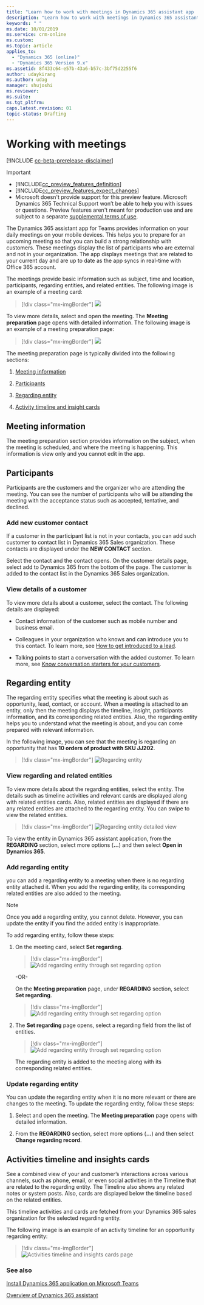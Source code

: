 ```yaml
---
title: "Learn how to work with meetings in Dynamics 365 assistant app | MicrosoftDocs"
description: "Learn how to work with meetings in Dynamics 365 assistant app."
keywords: " "
ms.date: 10/01/2019
ms.service: crm-online
ms.custom: 
ms.topic: article
applies_to:
  - "Dynamics 365 (online)"
  - "Dynamics 365 Version 9.x"
ms.assetid: 8f433c64-e57b-43a6-b57c-3bf75d2255f6
author: udaykirang
ms.author: udag
manager: shujoshi
ms.reviewer: 
ms.suite: 
ms.tgt_pltfrm: 
caps.latest.revision: 01
topic-status: Drafting
---
```


# Working with meetings

[!INCLUDE [cc-beta-prerelease-disclaimer](../includes/cc-beta-prerelease-disclaimer.md)]

> [!IMPORTANT]
> - [!INCLUDE[cc_preview_features_definition](../includes/cc-preview-features-definition.md)]  
> - [!INCLUDE[cc_preview_features_expect_changes](../includes/cc-preview-features-expect-changes.md)]
> - Microsoft doesn't provide support for this preview feature. Microsoft Dynamics 365 Technical Support won’t be able to help you with issues or questions. Preview features aren't meant for production use and are subject to a separate [supplemental terms of use](https://go.microsoft.com/fwlink/p/?linkid=870960).

The Dynamics 365 assistant app for Teams provides information on your daily meetings on your mobile devices. This helps you to prepare for an upcoming meeting so that you can build a strong relationship with customers. These meetings display the list of participants who are external and not in your organization. The app displays meetings that are related to your current day and are up to date as the app syncs in real-time with Office 365 account. 

The meetings provide basic information such as subject, time and location, participants, regarding entities, and related entities. The following image is an example of a meeting card:

> [!div class="mx-imgBorder"]
> ![ ](media/ " ")

To view more details, select and open the meeting. The **Meeting preparation** page opens with detailed information. The following image is an example of a meeting preparation page:

> [!div class="mx-imgBorder"]
> ![ ](media/ " ")

The meeting preparation page is typically divided into the following sections:

1.	[Meeting information](#meeting-information) 

2.	[Participants](#participants)

3.	[Regarding entity](#regarding-entity)

4.	[Activity timeline and insight cards](#activity-timeline-and-insight-cards)

## Meeting information

The meeting preparation section provides information on the subject, when the meeting is scheduled, and where the meeting is happening. This information is view only and you cannot edit in the app. 

## Participants

Participants are the customers and the organizer who are attending the meeting. You can see the number of participants who will be attending the meeting with the acceptance status such as accepted, tentative, and declined. 

### Add new customer contact

If a customer in the participant list is not in your contacts, you can add such customer to contact list in Dynamics 365 Sales organization. These contacts are displayed under the **NEW CONTACT** section. 

Select the contact and the contact opens. On the customer details page, select add to Dynamics 365 from the bottom of the page.
The customer is added to the contact list in the Dynamics 365 Sales organization.

### View details of a customer

To view more details about a customer, select the contact. The following details are displayed:

-	Contact information of the customer such as mobile number and business email.

-	Colleagues in your organization who knows and can introduce you to this contact. To learn more, see [How to get introduced to a lead](who-knows-whom.md).

-	Talking points to start a conversation with the added customer. To learn more, see [Know conversation starters for your customers](talking-points.md).

## Regarding entity

The regarding entity specifies what the meeting is about such as opportunity, lead, contact, or account. When a meeting is attached to an entity, only then the meeting displays the timeline, insight, participants information, and its corresponding related entities. Also, the regarding entity helps you to understand what the meeting is about, and you can come prepared with relevant information.

In the following image, you can see that the meeting is regarding an opportunity that has **10 orders of product with SKU JJ202**.

> [!div class="mx-imgBorder"]
> ![Regarding entity](media/si-teams-app-regarding-entity.png "Regarding entity")

### View regarding and related entities

To view more details about the regarding entities, select the entity. The details such as timeline activities and relevant cards are displayed along with related entities cards. Also, related entities are displayed if there are any related entities are attached to the regarding entity. You can swipe to view the related entities. 

> [!div class="mx-imgBorder"]
> ![Regarding entity detailed view](media/si-teams-app-regarding-entity-details.png "Regarding entity detailed view")

To view the entity in Dynamics 365 assistant application, from the **REGARDING** section, select more options (**…**) and then select **Open in Dynamics 365**.

### Add regarding entity

you can add a regarding entity to a meeting when there is no regarding entity attached it. When you add the regarding entity, its corresponding related entities are also added to the meeting. 

> [!NOTE]
> Once you add a regarding entity, you cannot delete. However, you can update the entity if you find the added entity is inappropriate. 

To add regarding entity, follow these steps:

1.	On the meeting card, select **Set regarding**.

    > [!div class="mx-imgBorder"]
    > ![Add regarding entity through set regarding option](media/si-teams-app-set-regarding-option.png "Add regarding entity through set regarding option") 

    -OR-

    On the **Meeting preparation** page, under **REGARDING** section, select **Set regarding**. 

    > [!div class="mx-imgBorder"]
    > ![Add regarding entity through set regarding option](media/si-teams-app-set-regarding-option-section.png "Add regarding entity through set regarding option") 

2.	The **Set regarding** page opens, select a regarding field from the list of entities.

    > [!div class="mx-imgBorder"]
    > ![Add regarding entity through set regarding option](media/si-teams-app-search-regarding-entity.png "Add regarding entity through set regarding option")
 
    The regarding entity is added to the meeting along with its corresponding related entities.

### Update regarding entity

You can update the regarding entity when it is no more relevant or there are changes to the meeting. To update the regarding entity, follow these steps:

1.	Select and open the meeting. The **Meeting preparation** page opens with detailed information.

2.	From the **REGARDING** section, select more options (**…**) and then select **Change regarding record**.

## Activities timeline and insights cards

See a combined view of your and customer’s interactions across various channels, such as phone, email, or even social activities in the Timeline that are related to the regarding entity. The Timeline also shows any related notes or system posts. Also, cards are displayed below the timeline based on the related entities.

This timeline activities and cards are fetched from your Dynamics 365 sales organization for the selected regarding entity.

The following image is an example of an activity timeline for an opportunity regarding entity:

> [!div class="mx-imgBorder"]
> ![Activities timeline and insights cards page](media/si-teams-app-activities-timeline-insights-cards.png "Activities timeline and insights cards page")

### See also

[Install Dynamics 365 application on Microsoft Teams](install-assistant-application-microsoft-teams.md)

[Overview of Dynamics 365 assistant](overview-dynamics-365-assistant-app-teams.md)